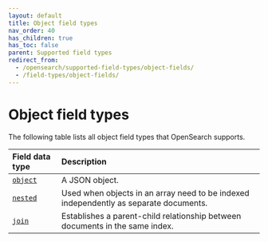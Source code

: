 ```yaml
---
layout: default
title: Object field types
nav_order: 40
has_children: true
has_toc: false
parent: Supported field types
redirect_from:
  - /opensearch/supported-field-types/object-fields/
  - /field-types/object-fields/
---
```


# Object field types

The following table lists all object field types that OpenSearch supports.

Field data type | Description
:--- | :---  
[`object`]({{site.url}}{{site.baseurl}}/opensearch/supported-field-types/object/) | A JSON object. 
[`nested`]({{site.url}}{{site.baseurl}}/opensearch/supported-field-types/nested/) | Used when objects in an array need to be indexed independently as separate documents. 
[`join`]({{site.url}}{{site.baseurl}}/opensearch/supported-field-types/join/) | Establishes a parent-child relationship between documents in the same index. 

